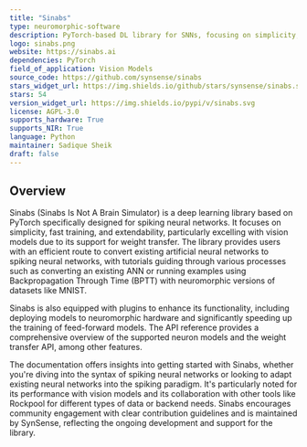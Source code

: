 ```yaml
---
title: "Sinabs"
type: neuromorphic-software
description: PyTorch-based DL library for SNNs, focusing on simplicity, fast training, extendability, and vision models.
logo: sinabs.png
website: https://sinabs.ai
dependencies: PyTorch
field_of_application: Vision Models
source_code: https://github.com/synsense/sinabs
stars_widget_url: https://img.shields.io/github/stars/synsense/sinabs.svg?style=social
stars: 54
version_widget_url: https://img.shields.io/pypi/v/sinabs.svg
license: AGPL-3.0
supports_hardware: True
supports_NIR: True
language: Python
maintainer: Sadique Sheik
draft: false
---
```


## Overview
Sinabs (Sinabs Is Not A Brain Simulator) is a deep learning library based on PyTorch specifically designed for spiking neural networks. It focuses on simplicity, fast training, and extendability, particularly excelling with vision models due to its support for weight transfer. The library provides users with an efficient route to convert existing artificial neural networks to spiking neural networks, with tutorials guiding through various processes such as converting an existing ANN or running examples using Backpropagation Through Time (BPTT) with neuromorphic versions of datasets like MNIST.

Sinabs is also equipped with plugins to enhance its functionality, including deploying models to neuromorphic hardware and significantly speeding up the training of feed-forward models. The API reference provides a comprehensive overview of the supported neuron models and the weight transfer API, among other features.

The documentation offers insights into getting started with Sinabs, whether you're diving into the syntax of spiking neural networks or looking to adapt existing neural networks into the spiking paradigm. It's particularly noted for its performance with vision models and its collaboration with other tools like Rockpool for different types of data or backend needs. Sinabs encourages community engagement with clear contribution guidelines and is maintained by SynSense, reflecting the ongoing development and support for the library.

